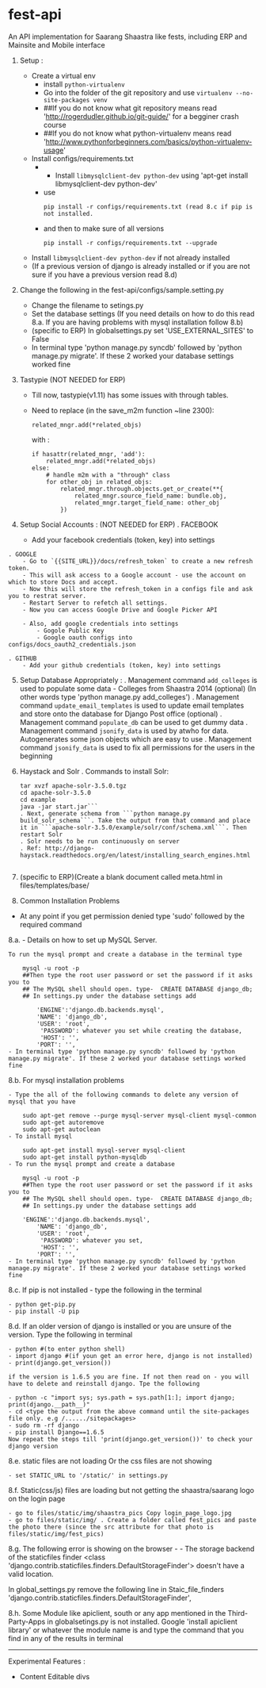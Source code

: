 fest-api
========

An API implementation for Saarang Shaastra like fests, including ERP and Mainsite and Mobile interface

1. Setup :
	- Create a virtual env
		- install `python-virtualenv`
		- Go into the folder of the git repository and use `virtualenv --no-site-packages venv`
		- ##If you do not know what git repository means read 'http://rogerdudler.github.io/git-guide/' for a begginer crash course
		- ##If you do not know what python-virtualenv means read 'http://www.pythonforbeginners.com/basics/python-virtualenv-usage'   
	- Install configs/requirements.txt
		- - Install `libmysqlclient-dev python-dev` using 'apt-get install libmysqlclient-dev python-dev'
		- use 
			```
			pip install -r configs/requirements.txt (read 8.c if pip is not installed. 
			```
		- and then to make sure of all versions
			```
			pip install -r configs/requirements.txt --upgrade
			```
	- Install `libmysqlclient-dev python-dev` if not already installed
	- (If a previous version of django is already installed or if you are not sure if you have a previous version read 8.d)

2. Change the following in the fest-api/configs/sample.setting.py

	- Change the filename to setings.py
	- Set the database settings (If you need details on how to do this read 8.a. If you are having problems with mysql installation follow 8.b)
	- (specific to ERP) In globalsettings.py set  'USE_EXTERNAL_SITES' to False 
	- In terminal type 'python manage.py syncdb' followed by 'python manage.py migrate'. If these 2 worked your database settings worked fine


3. Tastypie (NOT NEEDED for ERP)
    - Till now, tastypie(v1.11) has some issues with through tables.
    - Need to replace (in the save_m2m function ~line 2300): 
     
    	```
     	related_mngr.add(*related_objs)
     	```
      with :
      	```
      	if hasattr(related_mngr, 'add'):
			related_mngr.add(*related_objs)
		else:
			# handle m2m with a "through" class
			for other_obj in related_objs:
				related_mngr.through.objects.get_or_create(**{
					related_mngr.source_field_name: bundle.obj,
					related_mngr.target_field_name: other_obj
				})
		```

4.   Setup Social Accounts : (NOT NEEDED for ERP)
	. FACEBOOK
		- Add your facebook credentials (token, key) into settings

	. GOOGLE
		- Go to `{{SITE_URL}}/docs/refresh_token` to create a new refresh token.
		- This will ask access to a Google account - use the account on which to store Docs and accept.
		- Now this will store the refresh_token in a configs file and ask you to restrat server.
		- Restart Server to refetch all settings.
		- Now you can access Google Drive and Google Picker API
		
		- Also, add google credentials into settings
			- Gogole Public Key
			- Google oauth configs into configs/docs_oauth2_credentials.json
		
	. GITHUB
		- Add your github credentials (token, key) into settings
    

5. Setup Database Appropriately :
	. Management command `add_colleges` is used to populate some data - Colleges from Shaastra 2014 (optional) (In other words type 'python manage.py add_colleges') 
	. Management command `update_email_templates` is used to update email templates and store onto the database for Django Post office (optional)
	. Management command `populate_db` can be used to get dummy data 
	. Management command `jsonify_data` is used by atwho for data. Autogenerates some json objects which are easy to use
	. Management command `jsonify_data` is used to fix all permissions for the users in the beginning
	
6. Haystack and Solr
	. Commands  to install Solr:
	```curl -O https://archive.apache.org/dist/lucene/solr/3.5.0/apache-solr-3.5.0.tgz
	tar xvzf apache-solr-3.5.0.tgz
	cd apache-solr-3.5.0
	cd example
	java -jar start.jar```
	. Next, generate schema from ```python manage.py build_solr_schema```. Take the output from that command and place it in ```apache-solr-3.5.0/example/solr/conf/schema.xml```. Then restart Solr
	. Solr needs to be run continuously on server
	. Ref: http://django-haystack.readthedocs.org/en/latest/installing_search_engines.html


7. (specific to ERP)(Create a blank document called meta.html in files/templates/base/


8. Common Installation Problems

- At any point if you get permission denied type 'sudo' followed by the required command

8.a. - Details on how to set up MySQL Server. 
	
	To run the mysql prompt and create a database in the terminal type

		mysql -u root -p
		##Then type the root user password or set the password if it asks you to
		## The MySQL shell should open. type-  CREATE DATABASE django_db;
		## In settings.py under the database settings add 
		
	        'ENGINE':'django.db.backends.mysql',
        	'NAME': 'django_db',
        	'USER': 'root',
       		 'PASSWORD': whatever you set while creating the database,
       		 'HOST': '',
        	'PORT': '',
	- In terminal type 'python manage.py syncdb' followed by 'python manage.py migrate'. If these 2 worked your database settings worked fine	



8.b. For mysql installation problems

	- Type the all of the following commands to delete any version of mysql that you have

		sudo apt-get remove --purge mysql-server mysql-client mysql-common
		sudo apt-get autoremove
		sudo apt-get autoclean
	- To install mysql

		sudo apt-get install mysql-server mysql-client
		sudo apt-get install python-mysqldb
	- To run the mysql prompt and create a database

		mysql -u root -p
		##Then type the root user password or set the password if it asks you to
		## The MySQL shell should open. type-  CREATE DATABASE django_db;
		## In settings.py under the database settings add 
		
		'ENGINE':'django.db.backends.mysql',
        	'NAME': 'django_db',
        	'USER': 'root',
       		 'PASSWORD': whatever you set,
       		 'HOST': '',
        	'PORT': '',
	- In terminal type 'python manage.py syncdb' followed by 'python manage.py migrate'. If these 2 worked your database settings worked fine	

8.c. If pip is not installed - type the following in the terminal

	- python get-pip.py
	- pip install -U pip
		

8.d. If an older version of django is installed or you are unsure of the version. Type the following in terminal

	- python #(to enter python shell)
	- import django #(if youn get an error here, django is not installed)
	- print(django.get_version())

    if the version is 1.6.5 you are fine. If not then read on - you will have to delete and reinstall django. Tpe the following

	- python -c "import sys; sys.path = sys.path[1:]; import django; print(django.__path__)"
	- cd <type the output from the above command until the site-packages file only. e.g /....../sitepackages>
	- sudo rm -rf django
	- pip install Django==1.6.5
    Now repeat the steps till 'print(django.get_version())' to check your django version


8.e. static files are not loading Or the css files are not showing

	- set STATIC_URL to '/static/' in settings.py

8.f. Static(css/js) files are loading but not getting the shaastra/saarang logo on the login page

	- go to files/static/img/shaastra_pics Copy login_page_logo.jpg
	- go to files/static/img/ . Create a folder called fest_pics and paste the photo there (since the src attribute for that photo is files/static/img/fest_pics)


8.g. The following error is showing on the browser - 
		- The storage backend of the staticfiles finder <class 'django.contrib.staticfiles.finders.DefaultStorageFinder'> doesn't have a valid location.

In global_settings.py remove the following line in Staic_file_finders 'django.contrib.staticfiles.finders.DefaultStorageFinder',


8.h. Some Module like apiclient, south or any app mentioned in the Third-Party-Apps in globalsetings.py is not installed. Google 'install apiclient library' or whatever the module name is and type the command that you find in any of the results in terminal


------------------------------------------------------------------------------------------------------

Experimental Features :
 - Content Editable divs
